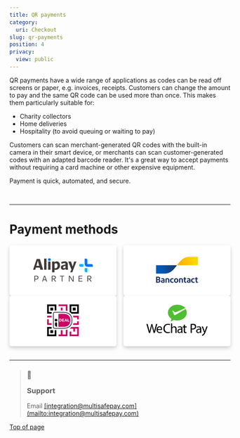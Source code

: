 ```yaml
---
title: QR payments
category:
  uri: Checkout
slug: qr-payments
position: 4
privacy:
  view: public
---
```

QR payments have a wide range of applications as codes can be read off screens or paper, e.g. invoices, receipts. Customers can change the amount to pay and the same QR code can be used more than once. This makes them particularly suitable for:

* Charity collectors
* Home deliveries
* Hospitality (to avoid queuing or waiting to pay)

Customers can scan merchant-generated QR codes with the built-in camera in their smart device, or merchants can scan customer-generated codes with an adapted barcode reader. It's a great way to accept payments without requiring a card machine or other expensive equipment.

Payment is quick, automated, and secure.

<br />

***

# Payment methods

<div class="auto-grid">
    <div class="card-container">
        <a href="/docs/alipay-plus/" style="text-decoration: none;">
            <div class="card">
                <img src="https://raw.githubusercontent.com/MultiSafepay/MultiSafepay-icons/master/methods/alipayplus.svg" style={{margin: '20px', maxHeight: '75px'}}>
                <div class="container">
                    </div>
            </div>
        </a>
    </div>
    <div class="card-container">
        <a href="/docs/bancontact/" style="text-decoration: none;">
            <div class="card">
                <img src="https://raw.githubusercontent.com/MultiSafepay/MultiSafepay-icons/master/methods/bancontact.svg" style={{margin: '20px', maxHeight: '75px'}}>
                <div class="container">
                    </div>
            </div>
        </a>
    </div>
       </div>

<style>

b {
  color: #384248 !important;
}
  
.auto-grid {
  --auto-grid-min-size: 200px;
  
  display: grid;
  grid-template-columns: repeat(auto-fill, minmax(var(--auto-grid-min-size), 1fr));
  grid-gap: 1rem;
}

/* Style the cards */
.card-container {
  box-shadow: 0 4px 8px 0 rgba(0, 0, 0, 0.2); /* this adds the "card" effect */
  padding: 16px;
  text-align: center;
  background-color: #fff;
  border-radius: 5px;
}

.card-container:hover {
  box-shadow: 0 8px 16px 0 rgba(0,0,0,0.2);
}

</style>

<div class="auto-grid">
    <div class="card-container">
        <a href="/docs/ideal#ideal-qr" style="text-decoration: none;">
            <div class="card">
                <img src="https://raw.githubusercontent.com/MultiSafepay/MultiSafepay-icons/master/methods/ideal-qr.svg" style={{margin: '20px', maxHeight: '75px'}}>
                <div class="container">
                    </div>
            </div>
        </a>
    </div>
    <div class="card-container">
        <a href="/docs/wechat-pay/" style="text-decoration: none;">
            <div class="card">
                <img src="https://raw.githubusercontent.com/MultiSafepay/MultiSafepay-icons/master/methods/wechatpay.svg" style={{margin: '20px', maxHeight: '75px'}}>
                <div class="container">
                    </div>
            </div>
        </a>
    </div>
   </div>

<style>

b {
  color: #384248 !important;
}
  
.auto-grid {
  --auto-grid-min-size: 200px;
  
  display: grid;
  grid-template-columns: repeat(auto-fill, minmax(var(--auto-grid-min-size), 1fr));
  grid-gap: 1rem;
}

/* Style the cards */
.card-container {
  box-shadow: 0 4px 8px 0 rgba(0, 0, 0, 0.2); /* this adds the "card" effect */
  padding: 16px;
  text-align: center;
  background-color: #fff;
  border-radius: 5px;
}

.card-container:hover {
  box-shadow: 0 8px 16px 0 rgba(0,0,0,0.2);
}

</style>

<br />

***

<blockquote class="callout callout_info">
  <h3 class="callout-heading false">
    <span class="callout-icon">💬</span>
    <p>Support</p>
  </h3>

  <p>Email <a href="mailto:integration@multisafepay.com">[integration@multisafepay.com](mailto:integration@multisafepay.com)</a></p>
</blockquote>

[Top of page](#)
